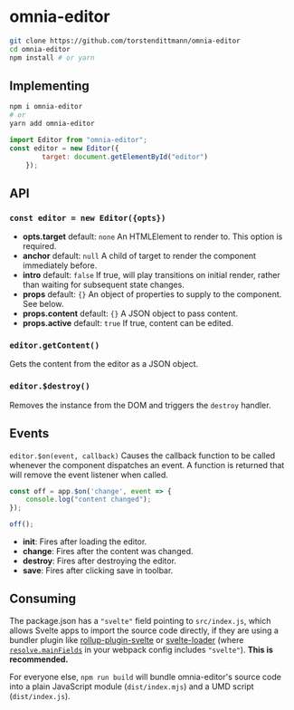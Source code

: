 # omnia-editor

```bash
git clone https://github.com/torstendittmann/omnia-editor
cd omnia-editor
npm install # or yarn
```

## Implementing

```bash
npm i omnia-editor
# or
yarn add omnia-editor
```

```javascript
import Editor from "omnia-editor";
const editor = new Editor({
        target: document.getElementById("editor")
    });
```

## API

### `const editor = new Editor({opts})`
- __opts.target__ default: `none` An HTMLElement to render to. This option is required.
- __anchor__ default: `null` A child of target to render the component immediately before.
- __intro__ default: `false` If true, will play transitions on initial render, rather than waiting for subsequent state changes.
- __props__ default: `{}` An object of properties to supply to the component. See below.
- __props.content__ default: `{}` A JSON object to pass content.
- __props.active__ default: `true` If true, content can be edited.

### `editor.getContent()`
Gets the content from the editor as a JSON object.

### `editor.$destroy()`
Removes the instance from the DOM and triggers the `destroy` handler.

## Events

`editor.$on(event, callback)`
Causes the callback function to be called whenever the component dispatches an event.
A function is returned that will remove the event listener when called.
```javascript
const off = app.$on('change', event => {
	console.log("content changed");
});

off();
```
- __init__: Fires after loading the editor.
- __change__: Fires after the content was changed.
- __destroy__: Fires after destroying the editor.
- __save__: Fires after clicking save in toolbar.


## Consuming

The package.json has a `"svelte"` field pointing to `src/index.js`, which allows Svelte apps to import the source code directly, if they are using a bundler plugin like [rollup-plugin-svelte](https://github.com/sveltejs/rollup-plugin-svelte) or [svelte-loader](https://github.com/sveltejs/svelte-loader) (where [`resolve.mainFields`](https://webpack.js.org/configuration/resolve/#resolve-mainfields) in your webpack config includes `"svelte"`). **This is recommended.**

For everyone else, `npm run build` will bundle omnia-editor's source code into a plain JavaScript module (`dist/index.mjs`) and a UMD script (`dist/index.js`).
